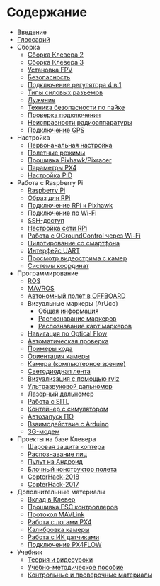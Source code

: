 # Содержание

* [Введение](README.md)
* [Глоссарий](gloss.md)
* Сборка
  * [Сборка Клевера 2](assemble_2.md)
  * [Сборка Клевера 3](assemble_3.md)
  * [Установка FPV](fpv.md)
  * [Безопасность](safety.md)
  * [Подключение регулятора 4 в 1](4in1.md)
  * [Типы силовых разъемов](connectortypes.md)
  * [Лужение](zap.md)
  * [Техника безопасности по пайке](tb.md)
  * [Проверка подключения](test_connection.md)
  * [Неисправности радиоаппаратуры](radioerrors.md)
  * [Подключение GPS](gps.md)
* Настройка
  * [Первоначальная настройка](setup.md)
  * [Полетные режимы](modes.md)
  * [Прошивка Pixhawk/Pixracer](firmware.md)
  * [Параметры PX4](px4_parameters.md)
  * [Настройка PID](calibratePID.md)
* Работа с Raspberry Pi
  * [Raspberry Pi](raspberry.md)
  * [Образ для RPi](microsd_images.md)
  * [Подключение RPi к Pixhawk](connection.md)
  * [Подключение по Wi-Fi](wifi.md)
  * [SSH-доступ](ssh.md)
  * [Настройка сети RPi](network.md)
  * [Работа с QGroundControl через Wi-Fi](gcs_bridge.md)
  * [Пилотирование со смартфона](rc.md)
  * [Интерфейс UART](uart.md)
  * [Просмотр видеострима с камер](web_video_server.md)
  * [Системы координат](frames.md)
* Программирование
  * [ROS](ros.md)
  * [MAVROS](mavros.md)
  * [Автономный полет в OFFBOARD](simple_offboard.md)
  * Визуальные маркеры (ArUco)
    * [Общая информация](aruco.md)
    * [Распознавание маркеров](aruco_marker.md)
    * [Распознавание карт маркеров](aruco_map.md)
  * [Навигация по Optical Flow](optical_flow.md)
  * [Автоматическая проверка](selfcheck.md)
  * [Примеры кода](snippets.md)
  * [Ориентация камеры](camera_frame.md)
  * [Камера \(компьютерное зрение\)](camera.md)
  * [Светодиодная лента](leds.md)
  * [Визуализация с помощью rviz](rviz.md)
  * [Ультразвуковой дальномер](sonar.md)
  * [Лазерный дальномер](laser.md)
  * [Работа с SITL](sitl.md)
  * [Контейнер с симулятором](sitl_docker.md)
  * [Автозапуск ПО](autolaunch.md)
  * [Взаимодействие с Arduino](arduino.md)
  * [3G-модем](3g.md)
* Проекты на базе Клевера
  * [Шаровая защита коптера](shield.md)
  * [Распознавание лиц](face_recognition.md)
  * [Пульт на Андроид](android.md)
  * [Блочный конструктор полета](clever_blocks.md)
  * [CopterHack-2018](copterhack2018.md)
  * [CopterHack-2017](copterhack2017.md)
* Дополнительные материалы
  * [Вклад в Клевер](contributing.md)
  * [Прошивка ESC контроллеров](esc_firmware.md)
  * [Протокол MAVLink](mavlink.md)
  * [Работа с логами PX4](flight_logs.md)
  * [Калибровка камеры](calibration.md)
  * [Работа с ИК датчиками](ir_sensors.md)
  * [Подключение PX4FLOW](px4flow.md)
* Учебник
  * [Теория и видеоуроки](lessons.md)
  * [Учебно-методическое пособие](metod.md)
  * [Контрольные и проверочные материалы](tests.md)
